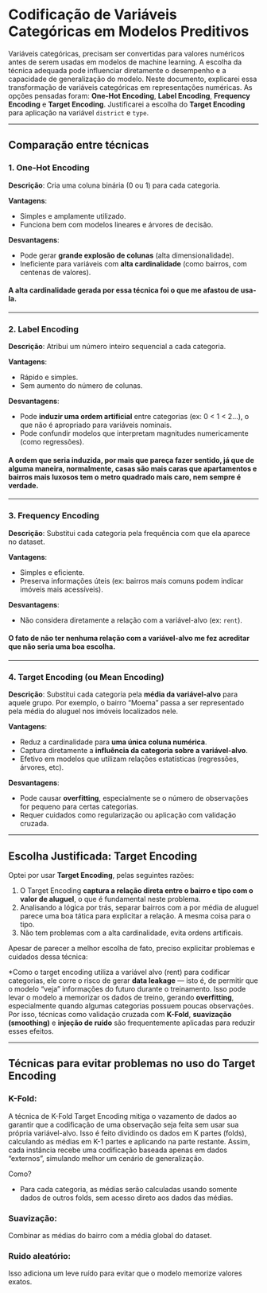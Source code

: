 # Codificação de Variáveis Categóricas em Modelos Preditivos

Variáveis categóricas, precisam ser convertidas para valores numéricos antes de serem usadas em modelos de machine learning. A escolha da técnica adequada pode influenciar diretamente o desempenho e a capacidade de generalização do modelo. Neste documento, explicarei essa transformação de variáveis categóricas em representações numéricas. As opções pensadas foram:  **One-Hot Encoding**, **Label Encoding**, **Frequency Encoding** e **Target Encoding**. Justificarei a escolha do **Target Encoding** para aplicação na variável `district` e `type`. 

---

## Comparação entre técnicas

### 1. One-Hot Encoding

**Descrição**: Cria uma coluna binária (0 ou 1) para cada categoria.

**Vantagens**:
- Simples e amplamente utilizado.
- Funciona bem com modelos lineares e árvores de decisão.

**Desvantagens**:
- Pode gerar **grande explosão de colunas** (alta dimensionalidade).
- Ineficiente para variáveis com **alta cardinalidade** (como bairros, com centenas de valores).

#### A alta cardinalidade gerada por essa técnica foi o que me afastou de usa-la.

---

### 2. Label Encoding

**Descrição**: Atribui um número inteiro sequencial a cada categoria.

**Vantagens**:
- Rápido e simples.
- Sem aumento do número de colunas.

**Desvantagens**:
- Pode **induzir uma ordem artificial** entre categorias (ex: 0 < 1 < 2...), o que não é apropriado para variáveis nominais.
- Pode confundir modelos que interpretam magnitudes numericamente (como regressões).

#### A ordem que seria induzida, por mais que pareça fazer sentido, já que de alguma maneira, normalmente, casas são mais caras que apartamentos e bairros mais luxosos tem o metro quadrado mais caro, nem sempre é verdade.

---

### 3. Frequency Encoding

**Descrição**: Substitui cada categoria pela frequência com que ela aparece no dataset.

**Vantagens**:
- Simples e eficiente.
- Preserva informações úteis (ex: bairros mais comuns podem indicar imóveis mais acessíveis).

**Desvantagens**:
- Não considera diretamente a relação com a variável-alvo (ex: `rent`).

#### O fato de não ter nenhuma relação com a variável-alvo me fez acreditar que não seria uma boa escolha.

---

### 4. Target Encoding (ou Mean Encoding)

**Descrição**: Substitui cada categoria pela **média da variável-alvo** para aquele grupo. Por exemplo, o bairro “Moema” passa a ser representado pela média do aluguel nos imóveis localizados nele.

**Vantagens**:
- Reduz a cardinalidade para **uma única coluna numérica**.
- Captura diretamente a **influência da categoria sobre a variável-alvo**.
- Efetivo em modelos que utilizam relações estatísticas (regressões, árvores, etc).

**Desvantagens**:
- Pode causar **overfitting**, especialmente se o número de observações for pequeno para certas categorias.
- Requer cuidados como regularização ou aplicação com validação cruzada.


---

##  Escolha Justificada: Target Encoding

Optei por usar **Target Encoding**, pelas seguintes razões:

1. O Target Encoding **captura a relação direta entre o bairro e tipo com o valor de aluguel**, o que é fundamental neste problema.
2. Analisando a lógica por trás, separar bairros com a por média de aluguel parece uma boa tática para explicitar a relação. A mesma coisa para o tipo.
3. Não tem problemas com a alta cardinalidade, evita ordens artificais.

Apesar de parecer a melhor escolha de fato, preciso explicitar problemas e cuidados dessa técnica:

*Como o target encoding utiliza a variável alvo (rent) para codificar categorias, ele corre o risco de gerar **data leakage** — isto é, de permitir que o modelo “veja” informações do futuro durante o treinamento. Isso pode levar o modelo a memorizar os dados de treino, gerando **overfitting**, especialmente quando algumas categorias possuem poucas observações.
Por isso, técnicas como validação cruzada com **K-Fold**, **suavização (smoothing)** e **injeção de ruído** são frequentemente aplicadas para reduzir esses efeitos.

---

## Técnicas para evitar problemas no uso do Target Encoding

### K-Fold:

A técnica de K-Fold Target Encoding mitiga o vazamento de dados ao garantir que a codificação de uma observação seja feita sem usar sua própria variável-alvo. Isso é feito dividindo os dados em K partes (folds), calculando as médias em K-1 partes e aplicando na parte restante. Assim, cada instância recebe uma codificação baseada apenas em dados “externos”, simulando melhor um cenário de generalização.

Como?
* Para cada categoria, as médias serão calculadas usando somente dados de outros folds, sem acesso direto aos dados das médias.

### Suavização:

Combinar as médias do bairro com a média global do dataset.

### Ruido aleatório:

Isso adiciona um leve ruído para evitar que o modelo memorize valores exatos.
